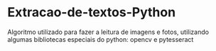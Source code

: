 # Extracao-de-textos-Python
Algoritmo utilizado para fazer a leitura de imagens e fotos, utilizando algumas bibliotecas especiais do python: opencv e pytesseract

